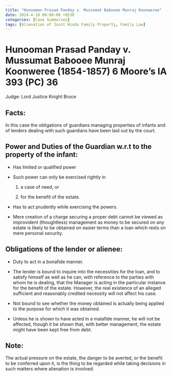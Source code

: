 ```yaml
---
title: "Hunooman Prasad Panday v. Mussumat Babooee Munraj Koonweree"
date: 2024-4-18 00:00:00 +0530
categories: [Case Summaries]
tags: [Alienation of Joint Hindu Family Property, Family Law]
---
```

# Hunooman Prasad Panday v. Mussumat Babooee Munraj Koonweree (1854-1857) 6 Moore’s IA 393 (PC) 36

Judge: Lord Justice Knight Bruce

## Facts:

In this case the obligations of guardians managing properties of infants and of lenders dealing with such guardians have been laid out by the court.

## Power and Duties of the Guardian w.r.t to the property of the infant:

* Has limited or qualified power
  
* Such power can only be exercised rightly in
  
   1. a case of need, or
      
   2. for the benefit of the estate.

* Has to act prudently while exercising the powers.
  
* Mere creation of a charge securing a proper debt cannot be viewed as improvident (thoughtless) management as money to be secured on any estate is likely to be obtained on easier terms than a loan which rests on mere personal security.

## Obligations of the lender or alienee: 

* Duty to act in a bonafide manner.
  
* The lender is bound to inquire into the necessities for the loan, and to satisfy himself as well as he can, with reference to the parties with whom he is dealing, that the Manager is acting in the particular instance for the benefit of the estate. However, the real existence of an alleged sufficient and reasonably credited necessity will not affect his case.
  
* Not bound to see whether the money obtained is actually being applied to the purpose for which it was obtained.
   
* Unless he is shown to have acted in a malafide manner, he will not be affected, though it be shown that, with better management, the estate might have been kept free from debt.

## Note: 

The actual pressure on the estate, the danger to be averted, or the benefit to be conferred upon it, is the thing to be regarded while taking decisions in such matters where alienation is involved. 


